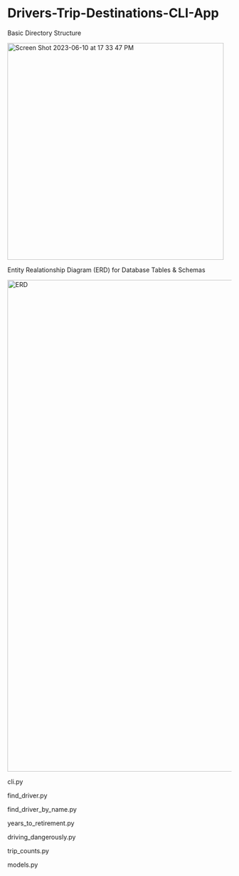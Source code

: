 # Drivers-Trip-Destinations-CLI-App

Basic Directory Structure

<img width="486" alt="Screen Shot 2023-06-10 at 17 33 47 PM" src="https://github.com/Arimoro2020/Drivers-Trip-Destinations-CLI-App/assets/73043768/5f2c9637-2259-4c45-b399-0cb2a442636e">

Entity Realationship Diagram (ERD) for Database Tables & Schemas 

<img width="1102" alt="ERD" src="https://github.com/Arimoro2020/Drivers-Trip-Destinations-CLI-App/assets/73043768/15f3f381-98bd-4eb7-b93d-3bc9575e05ed">

cli.py


find_driver.py


find_driver_by_name.py


years_to_retirement.py


driving_dangerously.py


trip_counts.py


models.py

